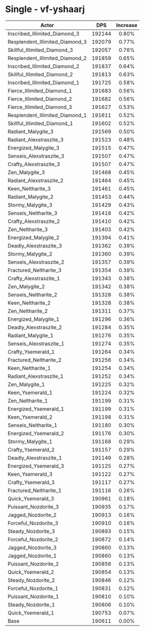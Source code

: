 # Single - vf-yshaarj
| Actor | DPS | Increase |
|---|:---:|:---:|
|Inscribed_Illimited_Diamond_3|192144|0.80%|
|Resplendent_Illimited_Diamond_3|192079|0.77%|
|Skillful_Illimited_Diamond_3|192057|0.76%|
|Resplendent_Illimited_Diamond_2|191859|0.65%|
|Inscribed_Illimited_Diamond_2|191837|0.64%|
|Skillful_Illimited_Diamond_2|191813|0.63%|
|Inscribed_Illimited_Diamond_1|191725|0.58%|
|Fierce_Illimited_Diamond_1|191683|0.56%|
|Fierce_Illimited_Diamond_2|191682|0.56%|
|Fierce_Illimited_Diamond_3|191627|0.53%|
|Resplendent_Illimited_Diamond_1|191611|0.52%|
|Skillful_Illimited_Diamond_1|191602|0.52%|
|Radiant_Malygite_3|191569|0.50%|
|Radiant_Alexstraszite_3|191523|0.48%|
|Energized_Malygite_3|191515|0.47%|
|Senseis_Alexstraszite_3|191507|0.47%|
|Crafty_Alexstraszite_3|191507|0.47%|
|Zen_Malygite_3|191468|0.45%|
|Radiant_Alexstraszite_2|191464|0.45%|
|Keen_Neltharite_3|191461|0.45%|
|Radiant_Malygite_2|191453|0.44%|
|Stormy_Malygite_3|191429|0.43%|
|Senseis_Neltharite_3|191418|0.42%|
|Crafty_Alexstraszite_2|191410|0.42%|
|Zen_Neltharite_3|191403|0.42%|
|Energized_Malygite_2|191394|0.41%|
|Deadly_Alexstraszite_3|191362|0.39%|
|Stormy_Malygite_2|191360|0.39%|
|Senseis_Alexstraszite_2|191357|0.39%|
|Fractured_Neltharite_3|191354|0.39%|
|Crafty_Alexstraszite_1|191343|0.38%|
|Zen_Malygite_2|191342|0.38%|
|Senseis_Neltharite_2|191328|0.38%|
|Keen_Neltharite_2|191328|0.38%|
|Zen_Neltharite_2|191311|0.37%|
|Energized_Malygite_1|191296|0.36%|
|Deadly_Alexstraszite_2|191284|0.35%|
|Radiant_Malygite_1|191276|0.35%|
|Senseis_Alexstraszite_1|191274|0.35%|
|Crafty_Ysemerald_1|191264|0.34%|
|Fractured_Neltharite_2|191256|0.34%|
|Keen_Neltharite_1|191254|0.34%|
|Radiant_Alexstraszite_1|191252|0.34%|
|Zen_Malygite_1|191225|0.32%|
|Keen_Ysemerald_1|191224|0.32%|
|Zen_Neltharite_1|191199|0.31%|
|Energized_Ysemerald_1|191199|0.31%|
|Keen_Ysemerald_2|191198|0.31%|
|Senseis_Neltharite_1|191180|0.30%|
|Energized_Ysemerald_2|191176|0.30%|
|Stormy_Malygite_1|191168|0.29%|
|Crafty_Ysemerald_2|191157|0.29%|
|Deadly_Alexstraszite_1|191149|0.28%|
|Energized_Ysemerald_3|191125|0.27%|
|Keen_Ysemerald_3|191122|0.27%|
|Crafty_Ysemerald_3|191117|0.27%|
|Fractured_Neltharite_1|191116|0.26%|
|Quick_Ysemerald_3|190961|0.18%|
|Puissant_Nozdorite_3|190935|0.17%|
|Jagged_Nozdorite_2|190913|0.16%|
|Forceful_Nozdorite_3|190910|0.16%|
|Steady_Nozdorite_3|190893|0.15%|
|Forceful_Nozdorite_2|190872|0.14%|
|Jagged_Nozdorite_3|190860|0.13%|
|Jagged_Nozdorite_1|190860|0.13%|
|Puissant_Nozdorite_2|190856|0.13%|
|Quick_Ysemerald_2|190854|0.13%|
|Steady_Nozdorite_2|190846|0.12%|
|Forceful_Nozdorite_1|190831|0.12%|
|Puissant_Nozdorite_1|190810|0.10%|
|Steady_Nozdorite_1|190806|0.10%|
|Quick_Ysemerald_1|190753|0.07%|
|Base|190611|0.00%|
